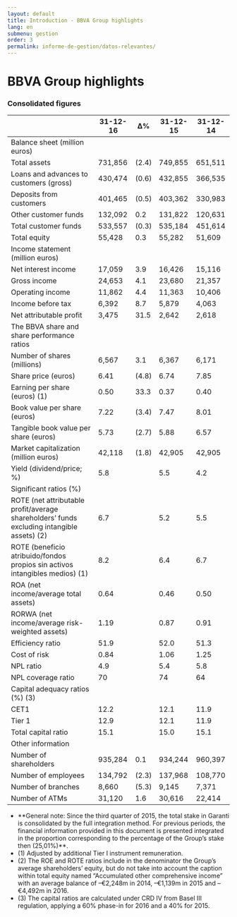 ```yaml
---
layout: default
title: Introduction - BBVA Group highlights
lang: en
submenu: gestion
order: 3
permalink: informe-de-gestion/datos-relevantes/
---
```



# BBVA Group highlights

### Consolidated figures

<table>
    <thead>
        <tr>
            <th></th>
            <th>31-12-16</th>
            <th>∆%</th>
            <th>31-12-15</th>
            <th>31-12-14</th>
        </tr>
    </thead>
    <tbody>
        <tr class="b2">
            <td>Balance sheet (million euros)</td>
            <td>&nbsp;</td>
            <td>&nbsp;</td>
            <td>&nbsp;</td>
            <td>&nbsp;</td>
        </tr>
        <tr>
            <td>Total assets</td>
            <td>731,856</td>
            <td>(2.4)</td>
            <td>749,855</td>
            <td>651,511</td>
        </tr>
        <tr>
            <td>Loans and advances to customers (gross)</td>
            <td>430,474</td>
            <td>(0.6)</td>
            <td>432,855</td>
            <td>366,535</td>
        </tr>
        <tr>
            <td>Deposits from customers</td>
            <td>401,465</td>
            <td>(0.5)</td>
            <td>403,362</td>
            <td>330,983</td>
        </tr>
        <tr>
            <td>Other customer funds</td>
            <td>132,092</td>
            <td>0.2</td>
            <td>131,822</td>
            <td>120,631</td>
        </tr>
        <tr>
            <td>Total customer funds</td>
            <td>533,557</td>
            <td>(0.3)</td>
            <td>535,184</td>
            <td>451,614</td>
        </tr>
        <tr>
            <td>Total equity</td>
            <td>55,428</td>
            <td>0.3</td>
            <td>55,282</td>
            <td>51,609</td>
        </tr>
        <tr class="b2">
            <td>Income statement (million euros)</td>
            <td>&nbsp;</td>
            <td>&nbsp;</td>
            <td>&nbsp;</td>
            <td>&nbsp;</td>
        </tr>
        <tr>
            <td>Net interest income</td>
            <td>17,059</td>
            <td>3.9</td>
            <td>16,426</td>
            <td>15,116</td>
        </tr>
        <tr>
            <td>Gross income</td>
            <td>24,653</td>
            <td>4.1</td>
            <td>23,680</td>
            <td>21,357</td>
        </tr>
        <tr>
            <td>Operating income</td>
            <td>11,862</td>
            <td>4.4</td>
            <td>11,363</td>
            <td>10,406</td>
        </tr>
        <tr>
            <td>Income before tax</td>
            <td>6,392</td>
            <td>8.7</td>
            <td>5,879</td>
            <td>4,063</td>
        </tr>
        <tr>
            <td>Net attributable profit</td>
            <td>3,475</td>
            <td>31.5</td>
            <td>2,642</td>
            <td>2,618</td>
        </tr>
        <tr class="b2">
            <td>The BBVA share and share performance ratios</td>
            <td>&nbsp;</td>
            <td>&nbsp;</td>
            <td>&nbsp;</td>
            <td>&nbsp;</td>
        </tr>
        <tr>
            <td>Number of shares (millions)</td>
            <td>6,567</td>
            <td>3.1</td>
            <td>6,367</td>
            <td>6,171</td>
        </tr>
        <tr>
            <td>Share price (euros)</td>
            <td>6.41</td>
            <td>(4.8)</td>
            <td>6.74</td>
            <td>7.85</td>
        </tr>
        <tr>
            <td>Earning per share (euros) (1) </td>
            <td>0.50</td>
            <td>33.3</td>
            <td>0.37</td>
            <td>0.40</td>
        </tr>
        <tr>
            <td>Book value per share (euros)</td>
            <td>7.22</td>
            <td>(3.4)</td>
            <td>7.47</td>
            <td>8.01</td>
        </tr>
        <tr>
            <td>Tangible book value per share (euros)</td>
            <td>5.73</td>
            <td>(2.7)</td>
            <td>5.88</td>
            <td>6.57</td>
        </tr>
        <tr>
            <td>Market capitalization (million euros)</td>
            <td>42,118</td>
            <td>(1.8)</td>
            <td>42,905</td>
            <td>42,905</td>
        </tr>
        <tr>
            <td>Yield (dividend/price; %)</td>
            <td>5.8</td>
            <td>&nbsp;</td>
            <td>5.5</td>
            <td>4.2</td>
        </tr>
        <tr class="b2">
            <td>Significant ratios (%)</td>
            <td>&nbsp;</td>
            <td>&nbsp;</td>
            <td>&nbsp;</td>
            <td>&nbsp;</td>
        </tr>
        <tr>
            <td>ROTE (net attributable profit/average shareholders’ funds excluding intangible assets) (2)</td>
            <td>6.7</td>
            <td>&nbsp;</td>
            <td>5.2</td>
            <td>5.5</td>
        </tr>
        <tr>
            <td>ROTE (beneficio atribuido/fondos propios sin activos intangibles medios) (1)</td>
            <td>8.2</td>
            <td>&nbsp;</td>
            <td>6.4</td>
            <td>6.7</td>
        </tr>
        <tr>
            <td>ROA (net income/average total assets)</td>
            <td>0.64</td>
            <td>&nbsp;</td>
            <td>0.46</td>
            <td>0.50</td>
        </tr>
        <tr>
            <td>RORWA (net income/average risk-weighted assets)</td>
            <td>1.19</td>
            <td>&nbsp;</td>
            <td>0.87</td>
            <td>0.91</td>
        </tr>
        <tr>
            <td>Efficiency ratio</td>
            <td>51.9</td>
            <td>&nbsp;</td>
            <td>52.0</td>
            <td>51.3</td>
        </tr>
        <tr>
            <td>Cost of risk</td>
            <td>0.84</td>
            <td>&nbsp;</td>
            <td>1.06</td>
            <td>1.25</td>
        </tr>
        <tr>
            <td>NPL ratio</td>
            <td>4.9</td>
            <td>&nbsp;</td>
            <td>5.4</td>
            <td>5.8</td>
        </tr>
        <tr>
            <td>NPL coverage ratio</td>
            <td>70</td>
            <td>&nbsp;</td>
            <td>74</td>
            <td>64</td>
        </tr>
        <tr class="b2">
            <td>Capital adequacy ratios (%) (3)</td>
            <td>&nbsp;</td>
            <td>&nbsp;</td>
            <td>&nbsp;</td>
            <td>&nbsp;</td>
        </tr>
        <tr>
            <td>CET1</td>
            <td>12.2</td>
            <td>&nbsp;</td>
            <td>12.1</td>
            <td>11.9</td>
        </tr>
        <tr>
            <td>Tier 1 </td>
            <td>12.9</td>
            <td>&nbsp;</td>
            <td>12.1</td>
            <td>11.9</td>
        </tr>
        <tr>
            <td>Total capital ratio</td>
            <td>15.1</td>
            <td>&nbsp;</td>
            <td>15.0</td>
            <td>15.1</td>
        </tr>
        <tr class="b2">
            <td>Other information</td>
            <td>&nbsp;</td>
            <td>&nbsp;</td>
            <td>&nbsp;</td>
            <td>&nbsp;</td>
        </tr>
        <tr>
            <td>Number of shareholders</td>
            <td>935,284</td>
            <td>0.1</td>
            <td>934,244</td>
            <td>960,397</td>
        </tr>
        <tr>
            <td>Number of employees</td>
            <td>134,792</td>
            <td>(2.3)</td>
            <td>137,968</td>
            <td>108,770</td>
        </tr>
        <tr>
            <td>Number of branches</td>
            <td>8,660</td>
            <td>(5.3)</td>
            <td>9,145</td>
            <td>7,371</td>
        </tr>
        <tr>
            <td>Number of ATMs</td>
            <td>31,120</td>
            <td>1.6</td>
            <td>30,616</td>
            <td>22,414</td>
        </tr>
    </tbody>
</table>

<ul class="cita"><li>**General note: Since the third quarter of 2015, the total stake in Garanti is consolidated by the full integration method. For previous periods, the financial information provided in this document is presented integrated in the proportion corresponding to the percentage of the Group’s stake then (25,01%)**.</li>

<li>(1)  Adjusted by additional Tier I instrument remuneration. </li>

<li>(2) The ROE and ROTE ratios include in the denominator the Group’s average shareholders’ equity, but do not take into account the caption within total equity named “Accumulated other comprehensive income” with an average balance of –€2,248m in 2014, –€1,139m in 2015 and –€4,492m in 2016.</li> 

<li>(3) The capital ratios are calculated under CRD IV from Basel III regulation, applying a 60% phase-in for 2016 and a 40% for 2015.</li></ul>